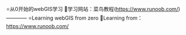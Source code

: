 ⭐从0开始的webGIS学习
📕学习网站：菜鸟教程(https://www.runoob.com/)
————
⭐Learning webGIS from zero
📕Learning from：https://www.runoob.com/
